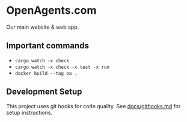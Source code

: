 # OpenAgents.com

Our main website & web app.

## Important commands

- `cargo watch -x check`
- `cargo watch -x check -x test -x run`
- `docker build --tag oa .`

## Development Setup

This project uses git hooks for code quality. See [docs/githooks.md](docs/githooks.md) for setup instructions.
